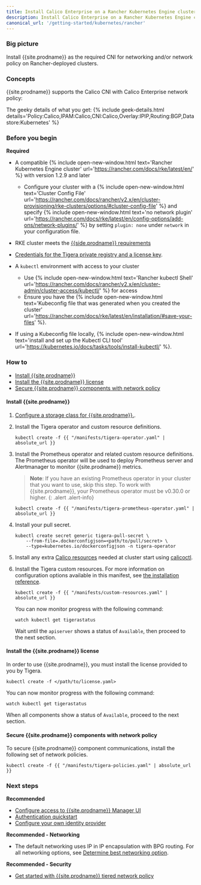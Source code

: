 ```yaml
---
title: Install Calico Enterprise on a Rancher Kubernetes Engine cluster
description: Install Calico Enterprise on a Rancher Kubernetes Engine cluster.
canonical_url: '/getting-started/kubernetes/rancher'
---
```


### Big picture

Install {{site.prodname}} as the required CNI for networking and/or network policy on Rancher-deployed clusters.

### Concepts

{{site.prodname}} supports the Calico CNI with Calico Enterprise network policy:

The geeky details of what you get:
{% include geek-details.html details='Policy:Calico,IPAM:Calico,CNI:Calico,Overlay:IPIP,Routing:BGP,Datastore:Kubernetes' %}

### Before you begin

**Required**

- A compatible {% include open-new-window.html text='Rancher Kubernetes Engine cluster' url='https://rancher.com/docs/rke/latest/en/' %} with version 1.2.9 and later
  - Configure your cluster with a {% include open-new-window.html text='Cluster Config File' url='https://rancher.com/docs/rancher/v2.x/en/cluster-provisioning/rke-clusters/options/#cluster-config-file' %} and specify {% include open-new-window.html text='no network plugin' url='https://rancher.com/docs/rke/latest/en/config-options/add-ons/network-plugins/' %} by setting `plugin: none` under `network` in your configuration file.

- RKE cluster meets the [{{side.prodname}} requirements]({{site.baseurl}}/getting-started/kubernetes/requirements)

- [Credentials for the Tigera private registry and a license key]({{site.baseurl}}/getting-started/calico-enterprise).

- A `kubectl` environment with access to your cluster
  - Use {% include open-new-window.html text='Rancher kubectl Shell' url='https://rancher.com/docs/rancher/v2.x/en/cluster-admin/cluster-access/kubectl/' %} for access
  - Ensure you have the {% include open-new-window.html text='Kubeconfig file that was generated when you created the cluster' url='https://rancher.com/docs/rke/latest/en/installation/#save-your-files' %}.

- If using a Kubeconfig file locally, {% include open-new-window.html text='install and set up the Kubectl CLI tool' url='https://kubernetes.io/docs/tasks/tools/install-kubectl/' %}.

### How to

- [Install {{site.prodname}}](#install-calico-enterprise)
- [Install the {{site.prodname}} license](#install-the-calico-enterprise-license)
- [Secure {{site.prodname}} components with network policy](#secure-calico-enterprise-components-with-network-policy)


#### Install {{site.prodname}}

1. [Configure a storage class for {{site.prodname}}.]({{site.baseurl}}/getting-started/create-storage).

1. Install the Tigera operator and custom resource definitions.

   ```
   kubectl create -f {{ "/manifests/tigera-operator.yaml" | absolute_url }}
   ```

1. Install the Prometheus operator and related custom resource definitions. The Prometheus operator will be used to deploy Prometheus server and Alertmanager to monitor {{site.prodname}} metrics.

   > **Note**: If you have an existing Prometheus operator in your cluster that you want to use, skip this step. To work with {{site.prodname}}, your Prometheus operator must be v0.30.0 or higher.
   {: .alert .alert-info}

   ```
   kubectl create -f {{ "/manifests/tigera-prometheus-operator.yaml" | absolute_url }}
   ```

1. Install your pull secret.

   ```
   kubectl create secret generic tigera-pull-secret \
       --from-file=.dockerconfigjson=<path/to/pull/secret> \
       --type=kubernetes.io/dockerconfigjson -n tigera-operator
   ```

1. Install any extra [Calico resources]({{site.baseurl}}/reference/resources) needed at cluster start using [calicoctl]({{site.baseurl}}/reference/calicoctl/overview).

1. Install the Tigera custom resources. For more information on configuration options available in this manifest, see [the installation reference]({{site.baseurl}}/reference/installation/api).

   ```
   kubectl create -f {{ "/manifests/custom-resources.yaml" | absolute_url }}
   ```

   You can now monitor progress with the following command:

   ```
   watch kubectl get tigerastatus
   ```

   Wait until the `apiserver` shows a status of `Available`, then proceed to the next section.

#### Install the {{site.prodname}} license

In order to use {{site.prodname}}, you must install the license provided to you by Tigera.

```
kubectl create -f </path/to/license.yaml>
```

You can now monitor progress with the following command:

```
watch kubectl get tigerastatus
```

When all components show a status of `Available`, proceed to the next section.

#### Secure {{site.prodname}} components with network policy

To secure {{site.prodname}} component communications, install the following set of network policies.

```
kubectl create -f {{ "/manifests/tigera-policies.yaml" | absolute_url }}
```

### Next steps

**Recommended**

- [Configure access to {{site.prodname}} Manager UI]({{site.baseurl}}/getting-started/cnx/access-the-manager)
- [Authentication quickstart]({{site.baseurl}}/getting-started/cnx/authentication-quickstart)
- [Configure your own identity provider]({{site.baseurl}}/getting-started/cnx/configure-identity-provider)

**Recommended - Networking**

- The default networking uses IP in IP encapsulation with BPG routing. For all networking options, see [Determine best networking option]({{site.baseurl}}/networking/determine-best-networking).

**Recommended - Security**

- [Get started with {{site.prodname}} tiered network policy]({{site.baseurl}}/security/tiered-policy)
